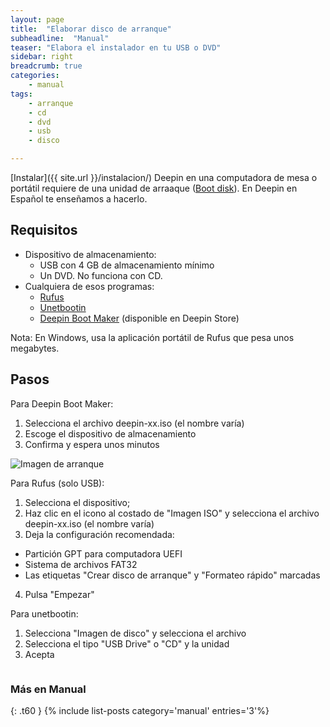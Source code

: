 ```yaml
---
layout: page
title:  "Elaborar disco de arranque"
subheadline:  "Manual"
teaser: "Elabora el instalador en tu USB o DVD"
sidebar: right
breadcrumb: true
categories:
    - manual
tags:
    - arranque
    - cd
    - dvd
    - usb
    - disco

---
```

[Instalar]({{ site.url }}/instalacion/) Deepin en una computadora de mesa o portátil requiere de una unidad de arraaque ([Boot disk](https://en.wikipedia.org/wiki/Boot_disk)).
En Deepin en Español te enseñamos a hacerlo.

## Requisitos

* Dispositivo de almacenamiento:
  - USB con 4 GB de almacenamiento mínimo
  - Un DVD. No funciona con CD.
* Cualquiera de esos programas:
  - [Rufus](https://rufus.akeo.ie/)
  - [Unetbootin](https://unetbootin.github.io/)
  - [Deepin Boot Maker](https://www.youtube.com/watch?v=OzP_l9uCKbM) (disponible en Deepin Store)

Nota: En Windows, usa la aplicación portátil de Rufus que pesa unos megabytes.

## Pasos

Para Deepin Boot Maker:
1. Selecciona el archivo deepin-xx.iso (el nombre varía)
2. Escoge el dispositivo de almacenamiento
3. Confirma y espera unos minutos

<div class="row">
    <div class="medium-12 columns t30">
    <img src="{{ site.urlimg }}arranque.png" alt=" Imagen de arranque">
    </div><!-- /.medium-4.columns -->
</div>

Para Rufus (solo USB):
1. Selecciona el dispositivo;
2. Haz clic en el icono al costado de "Imagen ISO" y selecciona el archivo deepin-xx.iso (el nombre varía)
3. Deja la configuración recomendada:
  - Partición GPT para computadora UEFI
  - Sistema de archivos FAT32
  - Las etiquetas "Crear disco de arranque" y "Formateo rápido" marcadas
4. Pulsa "Empezar"

Para unetbootin:
1. Selecciona "Imagen de disco" y selecciona el archivo
2. Selecciona el tipo "USB Drive" o "CD" y la unidad
3. Acepta

<div class="row">
    <div class="medium-12 columns t30">
    <img src="{{ site.urlimg }}unetboot.jpg" alt="">
    </div><!-- /.medium-4.columns -->
</div>


### Más en Manual
{: .t60 }
{% include list-posts category='manual' entries='3'%}
